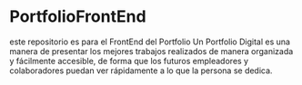 # PortfolioFrontEnd
este repositorio es para el FrontEnd del Portfolio
Un Portfolio Digital es una manera de presentar los mejores trabajos realizados de manera organizada y fácilmente accesible, 
de forma que los futuros empleadores y colaboradores puedan ver rápidamente a lo que la persona se dedica.

